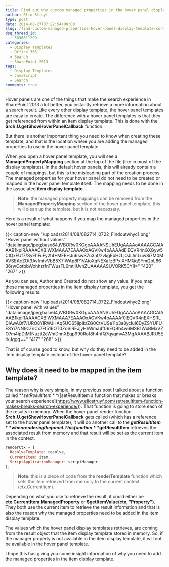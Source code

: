 ```yaml
---
title: Find out why custom managed properties in the hover panel display template do not contain a value
author: Elio Struyf
type: post
date: 2014-08-27T07:22:54+00:00
slug: /find-custom-managed-properties-hover-panel-display-template-contain-value/
dsq_thread_id:
  - 3836611299
categories:
  - Display Templates
  - Office 365
  - Search
  - SharePoint 2013
tags:
  - Display Templates
  - JavaScript
  - Search
comments: true
---
```


Hover panels are one of the things that make the search experience in SharePoint 2013 a lot better, you instantly retrieve a more information about a search result. Like every other display template, the hover panel templates are easy to create. The difference with a hover panel templates is that they get referenced from within an item display template. This is done with the **Srch.U.getShowHoverPanelCallback** function.

But there is another important thing you need to know when creating these template, and that is the location where you are adding the managed properties to use in the hover panel template.

When you open a hover panel template, you will see a **ManagedPropertyMapping** section at the top of the file (like in most of the display templates). In the default hover panels, this will already contain a couple of mappings, but this is the misleading part of the creation process. The managed properties for your hover panel do not need to be created or mapped in the hover panel template itself. The mapping needs to be done in the associated **item display template**.

> **Note**: the managed property mappings can be removed from the **ManagedPropertyMapping** section of the hover panel template, this will clean up the template, but it is not necessary.

Here is a result of what happens if you map the managed properties in the hover panel template:

{{< caption-new "/uploads/2014/08/082714_0722_Findoutwhyc1.png" "Hover panel without values"  "data:image/jpeg;base64,iVBORw0KGgoAAAANSUhEUgAAAAoAAAAGCAIAAAB1kpiRAAAACXBIWXMAAA7EAAAOxAGVKw4bAAAAdElEQVR4nGXGyw5CIQxFUf7/SyEhFuFy2t4+MFEHJu6swS7u3nt/zvkgEpHzLjOJiJmLuw8i7M0MAVSEAcZOt3AvfmtvVbB5X7iWAp8P1VAtoXqNEXafzBPxlXHMQqSYmQoL8636rwCotbbWxhhzrfnTWusFL6mtlIUvhZUAAAAASUVORK5CYII=" "420" "267" >}}

As you can see, Author and Created do not show any value. If you map these managed properties in the item display template, you get the following results:

{{< caption-new "/uploads/2014/08/082714_0722_Findoutwhyc2.png" "Hover panel with values"  "data:image/jpeg;base64,iVBORw0KGgoAAAANSUhEUgAAAAoAAAAGCAIAAAB1kpiRAAAACXBIWXMAAA7EAAAOxAGVKw4bAAAAf0lEQVR4nEXHSRLDIAwAQf7/URO8YIRWJHAq5UO65jIpIkrZG0CtVUSe11p3a8ycIuI6DyZSYUFUESYi7NN9zZnCx7Ft516OT0ZoSiREJjyHhWma4f06EQBb4w6MSB1WxBMxVZO7m4ipDjMfNuztt2aWmDnnXEqp990Rof8h4hfQ7qyqmvA3MgAAAABJRU5ErkJggg==" "417" "268" >}}

That is of course good to know, but why do they need to be added in the item display template instead of the hover panel template?

## Why does it need to be mapped in the item template?

The reason why is very simple, in my previous post I talked about a function called **$setResultItem** ([$setResultItem a function that makes or breaks your search experience](https://www.eliostruyf.com/setresultitem-function-makes-breaks-search-experience/)). That function is going to store each of the results in memory. When the hover panel render function **Srch.U.getShowHoverPanelCallback** gets called (which has a reference set to the hover panel template), it will do another call to the **$getResultItem** when rendering the panel. This function **$getResultItem** retrieves the associated result from memory and that result will be set as the current item in the context.

```javascript
renderCtx = {
  ResolveTemplate: resolve,
  CurrentItem: item,
  ScriptApplicationManager: scriptManager
};
```

> **Note**: this is a piece of code from the **renderTemplate** function which sets the item retrieved from memory to the current context (ctx.CurrentItem).

Depending on what you use to retrieve the result, it could either be **ctx.CurrentItem.ManagedProperty** or **$getItemValue(ctx, "Property")**. They both use the current item to retrieve the result information and that is also the reason why the managed properties need to be added in the item display template.

The values which the hover panel display templates retrieves, are coming from the result object that the item display template stored in memory. So, if the manager property is not available in the item display template, it will not be available in the hover panel template.

I hope this has giving you some insight information of why you need to add the managed properties in the item display template.